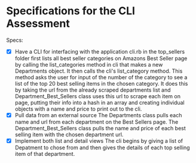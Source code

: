 # Specifications for the CLI Assessment

Specs:
- [x] Have a CLI for interfacing with the application
      cli.rb in the top_sellers folder first lists all best seller categories on
      Amazons Best Seller page by calling the list_categories method in cli that
      makes a new Departments object.  It then calls the cli's list_category method.
      This method asks the user for input of the number of the category to see a list
      of the top 20 best selling items in the chosen category.  It does this by taking the
      url from the already scraped departments list and Department_Best_Sellers class uses this
      url to scrape each item on page, putting their info into a hash in an array and creating
      individual objects with a name and price to print out to the cli.
- [x] Pull data from an external source
      The Departments class pulls each name and url from each department on the Best Sellers page.
      The Department_Best_Sellers class pulls the name and price of each best selling item with the
      chosen department url.
- [x] Implement both list and detail views
      The cli begins by giving a list of Depatment to chose from and then gives the details
      of each top selling item of that department.

